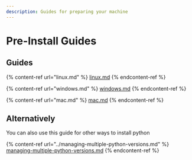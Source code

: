 ```yaml
---
description: Guides for preparing your machine
---
```


# Pre-Install Guides

## Guides

{% content-ref url="linux.md" %}
[linux.md](linux.md)
{% endcontent-ref %}

{% content-ref url="windows.md" %}
[windows.md](windows.md)
{% endcontent-ref %}

{% content-ref url="mac.md" %}
[mac.md](mac.md)
{% endcontent-ref %}

## Alternatively&#x20;

You can also use this guide for other ways to install python

{% content-ref url="../managing-multiple-python-versions.md" %}
[managing-multiple-python-versions.md](../managing-multiple-python-versions.md)
{% endcontent-ref %}

##
